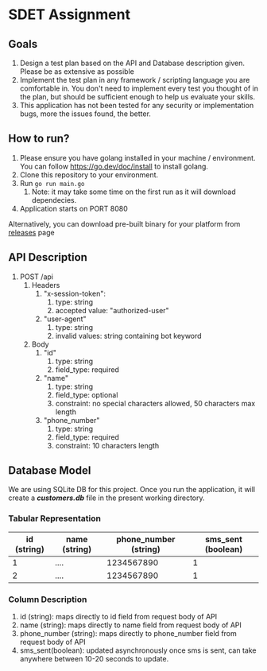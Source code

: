 # SDET Assignment

## Goals
1. Design a test plan based on the API and Database description given. Please be as extensive as possible
2. Implement the test plan in any framework / scripting language you are comfortable in. You don't need to implement every test you thought of in the plan, but should be sufficient enough to help us evaluate your skills.
3. This application has not been tested for any security or implementation bugs, more the issues found, the better.

## How to run?
1. Please ensure you have golang installed in your machine / environment. You can follow https://go.dev/doc/install to install golang.
2. Clone this repository to your environment.
3. Run ```go run main.go```
   1. Note: it may take some time on the first run as it will download dependecies.
4. Application starts on PORT 8080

Alternatively, you can download pre-built binary for your platform from [releases](https://github.com/abhishek-pingsafe/sdet-assignment/releases/tag/v0.0.1) page

## API Description

1. POST /api
   1. Headers
      1. "x-session-token":
         1. type: string
         2. accepted value: "authorized-user"
      2. "user-agent"
         1. type: string
         2. invalid values: string containing bot keyword
   2. Body
      1. "id"
         1. type: string
         2. field_type: required
      2. "name"
         1. type: string
         2. field_type: optional
         3. constraint: no special characters allowed, 50 characters max length
      3. "phone_number"
         1. type: string
         2. field_type: required
         3. constraint: 10 characters length

## Database Model
We are using SQLite DB for this project. Once you run the application, it will create a **_customers.db_** file in the present working directory.

### Tabular Representation

| id (string) | name (string) | phone_number (string) | sms_sent (boolean) |
|-------------|---------------|-----------------------|--------------------|
| 1           | ....          | 1234567890            | 1                  |
| 2           | ....          | 1234567890            | 1                  |

### Column Description
1. id (string): maps directly to id field from request body of API
2. name (string): maps directly to name field from request body of API
3. phone_number (string): maps directly to phone_number field from request body of API
4. sms_sent(boolean): updated asynchronously once sms is sent, can take anywhere between 10-20 seconds to update.
